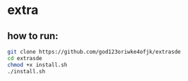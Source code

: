 # extra

## how to run:

```bash
git clone https://github.com/god123oriwke4ofjk/extrasde
cd extrasde
chmod +x install.sh
./install.sh
